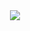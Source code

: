 <div align="center">
  <img src="https://i.ibb.co/d46LJNsn/Black-and-Yellow-Web-Developer-Linked-In-Banner.png"/>
</div>
